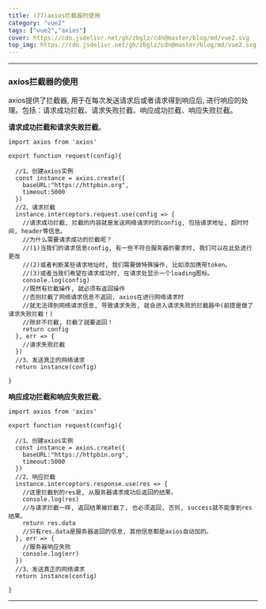 ```yaml
---
title: (77)axios拦截器的使用
category: "vue2"
tags: ["vue2","axios"]
cover: https://cdn.jsdelivr.net/gh/zbglz/cdn@master/blog/md/vue2.svg
top_img: https://cdn.jsdelivr.net/gh/zbglz/cdn@master/blog/md/vue2.svg
---
```


***

### axios拦截器的使用

axios提供了拦截器, 用于在每次发送请求后或者请求得到响应后, 进行响应的处理。包括：请求成功拦截、请求失败拦截、响应成功拦截、响应失败拦截。

**请求成功拦截和请求失败拦截**。


    import axios from 'axios'
    
    export function request(config){
    
      //1、创建axios实例
      const instance = axios.create({
        baseURL:"https://httpbin.org",
        timeout:5000
      })
      //2、请求拦截
      instance.interceptors.request.use(config => {
        //请求成功拦截, 拦截的内容就是发送网络请求时的config, 包括请求地址, 超时时间, header等信息。
        //为什么需要请求成功的拦截呢？
        //(1)当我们的请求信息config, 有一些不符合服务器的要求时, 我们可以在此处进行更改
        //(2)或者判断某些请求地址时, 我们需要做特殊操作, 比如添加携带token。
        //(3)或者当我们希望在请求成功时, 在请求处显示一个loading图标。
        console.log(config)
        //既然有拦截操作, 就必须有返回操作
        //否则拦截了网络请求信息不返回, axios在进行网络请求时
        //就无法得到网络请求信息, 导致请求失败, 就会进入请求失败的拦截器中(前提是做了请求失败拦截！)
        //除非不拦截, 拦截了就要返回！
        return config
      }, err => {
        //请求失败拦截
      })
      //3、发送真正的网络请求
      return instance(config)
        
    }


**响应成功拦截和响应失败拦截**。


    import axios from 'axios'
    
    export function request(config){
    
      //1、创建axios实例
      const instance = axios.create({
        baseURL:"https://httpbin.org",
        timeout:5000
      })
      //2、响应拦截
      instance.interceptors.response.use(res => {
        //这里拦截到的res是, 从服务器请求成功后返回的结果。
        console.log(res)
        //与请求拦截一样, 返回结果被拦截了, 也必须返回, 否则, success就不能拿到res结果。
        return res.data
        //只有res.data是服务器返回的信息, 其他信息都是axios自动加的。
      }, err => {
        //服务器响应失败
        console.log(err)
      })
      //3、发送真正的网络请求
      return instance(config)
        
    }

***